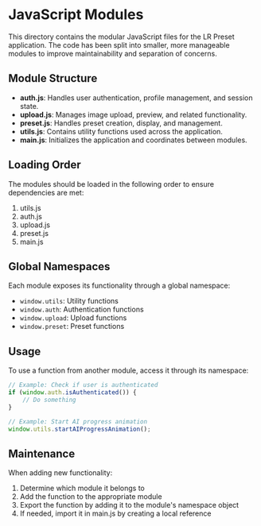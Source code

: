 # JavaScript Modules

This directory contains the modular JavaScript files for the LR Preset application. The code has been split into smaller, more manageable modules to improve maintainability and separation of concerns.

## Module Structure

- **auth.js**: Handles user authentication, profile management, and session state.
- **upload.js**: Manages image upload, preview, and related functionality.
- **preset.js**: Handles preset creation, display, and management.
- **utils.js**: Contains utility functions used across the application.
- **main.js**: Initializes the application and coordinates between modules.

## Loading Order

The modules should be loaded in the following order to ensure dependencies are met:

1. utils.js
2. auth.js
3. upload.js
4. preset.js
5. main.js

## Global Namespaces

Each module exposes its functionality through a global namespace:

- `window.utils`: Utility functions
- `window.auth`: Authentication functions
- `window.upload`: Upload functions
- `window.preset`: Preset functions

## Usage

To use a function from another module, access it through its namespace:

```javascript
// Example: Check if user is authenticated
if (window.auth.isAuthenticated()) {
    // Do something
}

// Example: Start AI progress animation
window.utils.startAIProgressAnimation();
```

## Maintenance

When adding new functionality:

1. Determine which module it belongs to
2. Add the function to the appropriate module
3. Export the function by adding it to the module's namespace object
4. If needed, import it in main.js by creating a local reference

